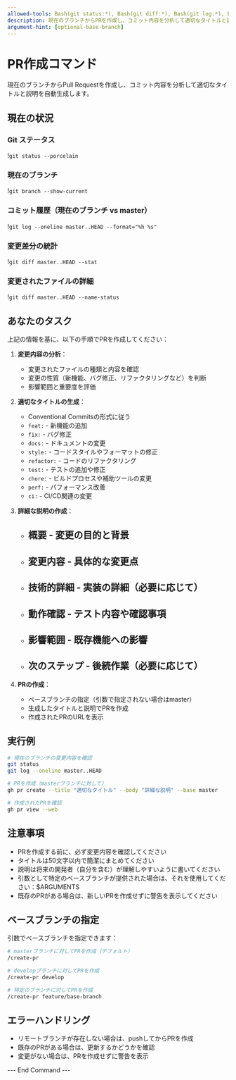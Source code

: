```yaml
---
allowed-tools: Bash(git status:*), Bash(git diff:*), Bash(git log:*), Bash(git push:*), Bash(gh pr create:*), Bash(gh pr list:*), Bash(gh pr view:*)
description: 現在のブランチからPRを作成し、コミット内容を分析して適切なタイトルと説明を自動生成する
argument-hint: [optional-base-branch]
---
```


# PR作成コマンド

現在のブランチからPull Requestを作成し、コミット内容を分析して適切なタイトルと説明を自動生成します。

## 現在の状況

### Git ステータス

!`git status --porcelain`

### 現在のブランチ

!`git branch --show-current`

### コミット履歴（現在のブランチ vs master）

!`git log --oneline master..HEAD --format="%h %s"`

### 変更差分の統計

!`git diff master..HEAD --stat`

### 変更されたファイルの詳細

!`git diff master..HEAD --name-status`

## あなたのタスク

上記の情報を基に、以下の手順でPRを作成してください：

1. **変更内容の分析**：

   - 変更されたファイルの種類と内容を確認
   - 変更の性質（新機能、バグ修正、リファクタリングなど）を判断
   - 影響範囲と重要度を評価

2. **適切なタイトルの生成**：

   - Conventional Commitsの形式に従う
   - `feat:` - 新機能の追加
   - `fix:` - バグ修正
   - `docs:` - ドキュメントの変更
   - `style:` - コードスタイルやフォーマットの修正
   - `refactor:` - コードのリファクタリング
   - `test:` - テストの追加や修正
   - `chore:` - ビルドプロセスや補助ツールの変更
   - `perf:` - パフォーマンス改善
   - `ci:` - CI/CD関連の変更

3. **詳細な説明の作成**：

   - ## 概要 - 変更の目的と背景
   - ## 変更内容 - 具体的な変更点
   - ## 技術的詳細 - 実装の詳細（必要に応じて）
   - ## 動作確認 - テスト内容や確認事項
   - ## 影響範囲 - 既存機能への影響
   - ## 次のステップ - 後続作業（必要に応じて）

4. **PRの作成**：
   - ベースブランチの指定（引数で指定されない場合はmaster）
   - 生成したタイトルと説明でPRを作成
   - 作成されたPRのURLを表示

## 実行例

```bash
# 現在のブランチの変更内容を確認
git status
git log --oneline master..HEAD

# PRを作成（masterブランチに対して）
gh pr create --title "適切なタイトル" --body "詳細な説明" --base master

# 作成されたPRを確認
gh pr view --web
```

## 注意事項

- PRを作成する前に、必ず変更内容を確認してください
- タイトルは50文字以内で簡潔にまとめてください
- 説明は将来の開発者（自分を含む）が理解しやすいように書いてください
- 引数として特定のベースブランチが提供された場合は、それを使用してください：$ARGUMENTS
- 既存のPRがある場合は、新しいPRを作成せずに警告を表示してください

## ベースブランチの指定

引数でベースブランチを指定できます：

```bash
# masterブランチに対してPRを作成（デフォルト）
/create-pr

# developブランチに対してPRを作成
/create-pr develop

# 特定のブランチに対してPRを作成
/create-pr feature/base-branch
```

## エラーハンドリング

- リモートブランチが存在しない場合は、pushしてからPRを作成
- 既存のPRがある場合は、更新するかどうかを確認
- 変更がない場合は、PRを作成せずに警告を表示

--- End Command ---
